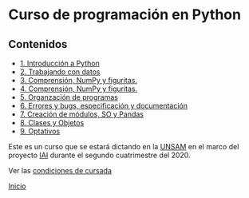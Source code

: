 # Curso de programación en Python

## Contenidos

* [1. Introducción a Python](01_Introduccion/00_Resumen.md)
* [2. Trabajando con datos](02_Datos/00_Resumen.md)
* [3. Comprensión, NumPy y figuritas.](03_Mas_Python/00_Resumen.md)
* [4. Comprensión, NumPy y figuritas.](04_Aleatoriedad/00_Resumen.md)
* [5. Organzación de programas](05_Organización_y_Complejidad/00_Resumen.md)
* [6. Errores y bugs, especificación y documentación](06_Especificacion_y_Documentacion/00_Resumen.md)
* [7. Creación de módulos, SO y Pandas](07_Modulos_Pandas_SO/00_Resumen.md)
* [8. Clases y Objetos](08_OOP_Seaborn/00_Resumen.md)
* [9. Optativos](09_Optativos/00_Resumen.md)


Este es un curso que se estará dictando en la [UNSAM](https://www.unsam.edu.ar/) en el marco del proyecto [IAI](http://noticias.unsam.edu.ar/2019/09/16/la-unsam-piensa-la-inteligencia-artificial-interdisciplinaria/) durante el segundo cuatrimestre del 2020.

Ver las [condiciones de cursada](Cursada.md) 

[Inicio](README.md) 

